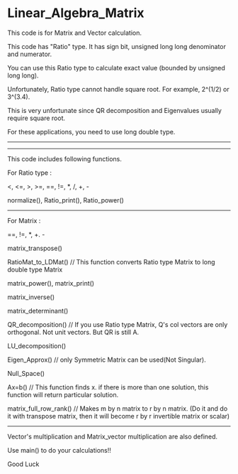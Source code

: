 # Linear_Algebra_Matrix
 


This code is for Matrix and Vector calculation.

This code has "Ratio" type. It has sign bit, unsigned long long denominator and numerator.




You can use this Ratio type to calculate exact value (bounded by unsigned long long).

Unfortunately, Ratio type cannot handle square root. For example, 2^(1/2) or 3^(3.4).

This is very unfortunate since QR decomposition and Eigenvalues usually require square root.

For these applications, you need to use long double type.



----------------------
-----------------------

This code includes following functions.

For Ratio type :

<, <=, >, >=, ==, !=, *, /, +, -

normalize(), Ratio_print(), Ratio_power()

-----------------------

For Matrix : 

==, !=, *, +. -


matrix_transpose()

RatioMat_to_LDMat()      // This function converts Ratio type Matrix to long double type Matrix

matrix_power(), matrix_print()

matrix_inverse()

matrix_determinant()

QR_decomposition()       // If you use Ratio type Matrix, Q's col vectors are only orthogonal. Not unit vectors. But QR is still A.

LU_decomposition()

Eigen_Approx()           // only Symmetric Matrix can be used(Not Singular).

Null_Space()

Ax=b()                   // This function finds x. if there is more than one solution, this function will return particular solution.

matrix_full_row_rank()   // Makes m by n matrix to r by n matrix. (Do it and do it with transpose matrix, then it will become r by r invertible matrix or scalar)

--------------------------

Vector's multiplication and Matrix_vector multiplication are also defined.

Use main() to do your calculations!!

Good Luck
